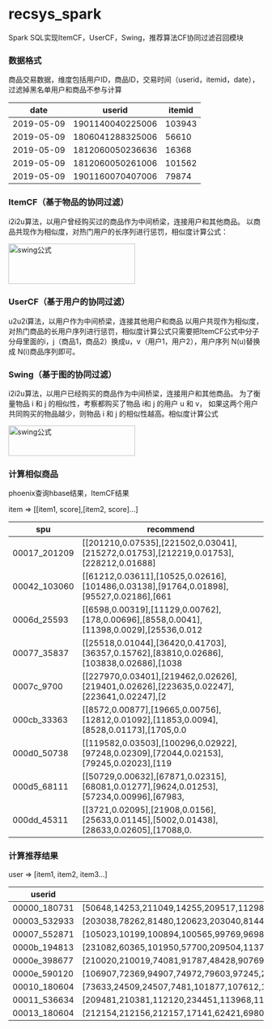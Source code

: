 # recsys_spark
Spark SQL实现ItemCF，UserCF，Swing，推荐算法CF协同过滤召回模块

###  数据格式
商品交易数据，维度包括用户ID，商品ID，交易时间（userid，itemid，date），过滤掉黑名单用户和商品不参与计算

| date  | userid  | itemid  |
| ------------ | ------------ | ------------ |
| 2019-05-09  | 1901140040225006  | 103943  |
| 2019-05-09  | 1806041288325006  | 56610  |
| 2019-05-09  | 1812060050236636  | 16368  |
| 2019-05-09  | 1812060050261006  | 101562  |
| 2019-05-09  | 1901160070407006  | 79874  |



### ItemCF（基于物品的协同过滤）
i2i2u算法，以用户曾经购买过的商品作为中间桥梁，连接用户和其他商品。
以商品共现作为相似度，对热门用户的长序列进行惩罚，相似度计算公式：

<img src="https://img-blog.csdn.net/20170313105954561?watermark/2/text/aHR0cDovL2Jsb2cuY3Nkbi5uZXQvTXJfdHl0aW5n/font/5a6L5L2T/fontsize/400/fill/I0JBQkFCMA==/dissolve/70/gravity/SouthEast" width = "250" height = "80" alt="swing公式" align=center>

### UserCF（基于用户的协同过滤）
u2u2i算法，以用户作为中间桥梁，连接其他用户和商品 以用户共现作为相似度，对热门商品的长用户序列进行惩罚，相似度计算公式只需要把ItemCF公式中分子分母里面的i，j（商品1，商品2）换成u，v（用户1，用户2），用户序列 N(u)替换成 N(i)商品序列即可。

### Swing（基于图的协同过滤）
i2i2u算法，以用户已经购买的商品作为中间桥梁，连接用户和其他商品。 为了衡量物品 i 和 j 的相似性，考察都购买了物品 i和 j 的用户 u 和 v， 如果这两个用户共同购买的物品越少，则物品 i 和 j 的相似性越高。相似度计算公式

<img src="https://img-blog.csdnimg.cn/20190805110844408.png" width = "250" height = "60" alt="swing公式" align=center>

### 计算相似商品
phoenix查询hbase结果，ItemCF结果

item => [[item1, score],[item2, score]...]

| spu  | recommend  |
| ------------ | ------------ |
| 00017_201209  | [[201210,0.07535],[221502,0.03041],[215272,0.01753],[212219,0.01753],[228212,0.01688] |
| 00042_103060  | [[61212,0.03611],[10525,0.02616],[101486,0.03138],[91764,0.01898],[95527,0.02186],[661|
| 0006d_25593  | [[6598,0.00319],[11129,0.00762],[178,0.00696],[8558,0.0041],[11398,0.0029],[25536,0.012|
| 00077_35837  | [[25518,0.01044],[36420,0.41703],[36357,0.15762],[83810,0.02686],[103838,0.02686],[1038|
| 0007c_9700  | [[227970,0.03401],[219462,0.02626],[219401,0.02626],[223635,0.02247],[223641,0.02247],[2|
| 000cb_33363  | [[8572,0.00877],[19665,0.00756],[12812,0.01092],[11853,0.0094],[8528,0.01173],[1705,0.0|
| 000d0_50738  | [[119582,0.03503],[100296,0.02922],[97248,0.02309],[72044,0.02153],[79245,0.02023],[119|
| 000d5_68111  | [[50729,0.00632],[67871,0.02315],[68081,0.01277],[9624,0.01253],[57234,0.00996],[67983,|
| 000dd_45311  | [[3721,0.02095],[21908,0.0156],[25633,0.01145],[5002,0.01438],[28633,0.02605],[17088,0.|

### 计算推荐结果

user => [item1, item2, item3...]

| userid  | recommend  |
| ------------ | ------------ |
| 00000_180731  | [50648,14253,211049,14255,209517,112985,48507,13458,206846,35472,18769,97610,78105,21 |
| 00003_532933  | [203038,78262,81480,120623,203040,81447,100994,203009,101491,81457,114550,55115,80139 |
| 00007_552871  | [105023,10199,100894,100565,99769,96980,30781,115965,230960,95059,11129,104702,51831,6|
| 0000b_194813  | [231082,60365,101950,57700,209504,113725,101939,5906,94771,59979,237823,102324,229264 |
| 0000e_398677  | [210020,210019,74081,91787,48428,90769,17449,91800,91822,17448,91823,91803,17437,1162 |
| 0000e_590120  | [106907,72369,94907,74972,79603,97245,202614,97243,207393,229353,74063,78596,210969,11|
| 00010_180604  | [73633,24509,24507,7481,101877,107612,116350,100115,34379,229431,113725,229618,236254,|
| 00011_536634  | [209481,210381,112120,234451,113968,119215,64699,121035,106867,121057,103750,48503,12,|
| 00013_180604  | [212154,212156,212157,17141,62421,69801,232732,62407,211132,211029,37857,215047,8741,6|
